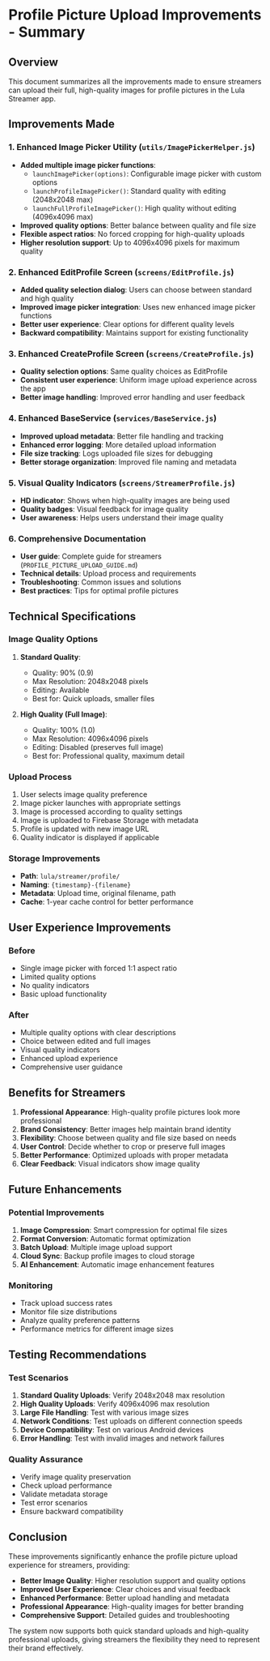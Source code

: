 # Profile Picture Upload Improvements - Summary

## Overview
This document summarizes all the improvements made to ensure streamers can upload their full, high-quality images for profile pictures in the Lula Streamer app.

## Improvements Made

### 1. Enhanced Image Picker Utility (`utils/ImagePickerHelper.js`)
- **Added multiple image picker functions**:
  - `launchImagePicker(options)`: Configurable image picker with custom options
  - `launchProfileImagePicker()`: Standard quality with editing (2048x2048 max)
  - `launchFullProfileImagePicker()`: High quality without editing (4096x4096 max)
- **Improved quality options**: Better balance between quality and file size
- **Flexible aspect ratios**: No forced cropping for high-quality uploads
- **Higher resolution support**: Up to 4096x4096 pixels for maximum quality

### 2. Enhanced EditProfile Screen (`screens/EditProfile.js`)
- **Added quality selection dialog**: Users can choose between standard and high quality
- **Improved image picker integration**: Uses new enhanced image picker functions
- **Better user experience**: Clear options for different quality levels
- **Backward compatibility**: Maintains support for existing functionality

### 3. Enhanced CreateProfile Screen (`screens/CreateProfile.js`)
- **Quality selection options**: Same quality choices as EditProfile
- **Consistent user experience**: Uniform image upload experience across the app
- **Better image handling**: Improved error handling and user feedback

### 4. Enhanced BaseService (`services/BaseService.js`)
- **Improved upload metadata**: Better file handling and tracking
- **Enhanced error logging**: More detailed upload information
- **File size tracking**: Logs uploaded file sizes for debugging
- **Better storage organization**: Improved file naming and metadata

### 5. Visual Quality Indicators (`screens/StreamerProfile.js`)
- **HD indicator**: Shows when high-quality images are being used
- **Quality badges**: Visual feedback for image quality
- **User awareness**: Helps users understand their image quality

### 6. Comprehensive Documentation
- **User guide**: Complete guide for streamers (`PROFILE_PICTURE_UPLOAD_GUIDE.md`)
- **Technical details**: Upload process and requirements
- **Troubleshooting**: Common issues and solutions
- **Best practices**: Tips for optimal profile pictures

## Technical Specifications

### Image Quality Options
1. **Standard Quality**:
   - Quality: 90% (0.9)
   - Max Resolution: 2048x2048 pixels
   - Editing: Available
   - Best for: Quick uploads, smaller files

2. **High Quality (Full Image)**:
   - Quality: 100% (1.0)
   - Max Resolution: 4096x4096 pixels
   - Editing: Disabled (preserves full image)
   - Best for: Professional quality, maximum detail

### Upload Process
1. User selects image quality preference
2. Image picker launches with appropriate settings
3. Image is processed according to quality settings
4. Image is uploaded to Firebase Storage with metadata
5. Profile is updated with new image URL
6. Quality indicator is displayed if applicable

### Storage Improvements
- **Path**: `lula/streamer/profile/`
- **Naming**: `{timestamp}-{filename}`
- **Metadata**: Upload time, original filename, path
- **Cache**: 1-year cache control for better performance

## User Experience Improvements

### Before
- Single image picker with forced 1:1 aspect ratio
- Limited quality options
- No quality indicators
- Basic upload functionality

### After
- Multiple quality options with clear descriptions
- Choice between edited and full images
- Visual quality indicators
- Enhanced upload experience
- Comprehensive user guidance

## Benefits for Streamers

1. **Professional Appearance**: High-quality profile pictures look more professional
2. **Brand Consistency**: Better images help maintain brand identity
3. **Flexibility**: Choose between quality and file size based on needs
4. **User Control**: Decide whether to crop or preserve full images
5. **Better Performance**: Optimized uploads with proper metadata
6. **Clear Feedback**: Visual indicators show image quality

## Future Enhancements

### Potential Improvements
1. **Image Compression**: Smart compression for optimal file sizes
2. **Format Conversion**: Automatic format optimization
3. **Batch Upload**: Multiple image upload support
4. **Cloud Sync**: Backup profile images to cloud storage
5. **AI Enhancement**: Automatic image enhancement features

### Monitoring
- Track upload success rates
- Monitor file size distributions
- Analyze quality preference patterns
- Performance metrics for different image sizes

## Testing Recommendations

### Test Scenarios
1. **Standard Quality Uploads**: Verify 2048x2048 max resolution
2. **High Quality Uploads**: Verify 4096x4096 max resolution
3. **Large File Handling**: Test with various image sizes
4. **Network Conditions**: Test uploads on different connection speeds
5. **Device Compatibility**: Test on various Android devices
6. **Error Handling**: Test with invalid images and network failures

### Quality Assurance
- Verify image quality preservation
- Check upload performance
- Validate metadata storage
- Test error scenarios
- Ensure backward compatibility

## Conclusion

These improvements significantly enhance the profile picture upload experience for streamers, providing:
- **Better Image Quality**: Higher resolution support and quality options
- **Improved User Experience**: Clear choices and visual feedback
- **Enhanced Performance**: Better upload handling and metadata
- **Professional Appearance**: High-quality images for better branding
- **Comprehensive Support**: Detailed guides and troubleshooting

The system now supports both quick standard uploads and high-quality professional uploads, giving streamers the flexibility they need to represent their brand effectively.
